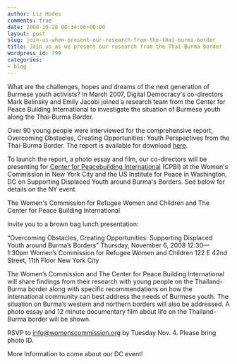 ```yaml
---
author: Liz Hodes
comments: true
date: 2008-10-28 00:34:06+00:00
layout: post
slug: join-us-when-present-our-research-from-the-thai-burma-border
title: Join us as we present our research from the Thai-Burma border
wordpress_id: 799
categories:
- blog
---
```


What are the challenges, hopes and dreams of the next generation of Burmese youth activists? In March 2007, Digital Democracy's co-directors Mark Belinsky and Emily Jacobi joined a research team from the Center for Peace Building International to investigate the situation of Burmese youth along the Thai-Burma Border.

Over 90 young people were interviewed for the comprehensive report, Overcoming Obstacles, Creating Opportunities: Youth Perspectives from the Thai-Burma Border. The report is available for download [here](https://s3.amazonaws.com/digidem-www/wp-content/uploads/2008/12/overcoming-obstacles-creating-opportunities4.pdf).

To launch the report, a photo essay and film, our co-directors will be presenting for [Center for Peacebuilding International](http://www.cpbinternational.org/) (CPBI) at the Women's Commission in New York City and the US Institute for Peace in Washington, DC on Supporting Displaced Youth around Burma's Borders. See below for details on the NY event.


The Women's Commission for Refugee Women and Children
and
The Center for Peace Building International 




invite you to a brown bag lunch presentation:




“Overcoming Obstacles, Creating Opportunities:
Supporting Displaced Youth around Burma’s Borders”
Thursday, November 6, 2008
12:30—1:30pm
Women’s Commission for Refugee Women and Children
122 E 42nd Street, 11th Floor New York City 




The Women’s Commission and The Center for Peace Building International will share findings from their research with young people on the Thailand-Burma border along with specific recommendations on how the international community can best address the needs of Burmese youth. The situation on Burma’s western and northern borders will also be addressed. A photo essay and 12 minute documentary film about life on the Thailand-Burma border will be shown.




RSVP to info@womenscommission.org by Tuesday Nov. 4. Please bring photo ID.


More Information to come about our DC event!
